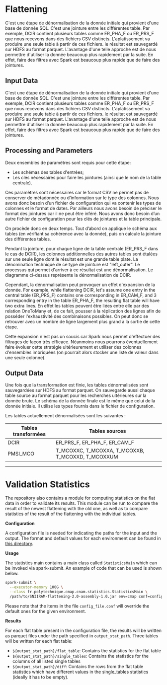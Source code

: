 # Flattening

C'est une étape de dénormalisation de la donnée initiale qui provient d'une base de donnée SQL. C'est une jointure entre les différentes table. Par exemple, DCIR contient plusieurs tables comme ER_PHA_F ou ER_PRS_F que nous recevons dans des fichiers CSV distincts. L'aplatissement va produire une seule table à partir de ces fichiers. le résultat est sauvegardé sur HDFS au format parquet. L'avantage d'une telle approche est de nous permettre d'utiliser la donnée beaucoup plus rapidement par la suite. En effet, faire des filtres avec Spark est beaucoup plus rapide que de faire des jointures.

## Input Data
C'est une étape de dénormalisation de la donnée initiale qui provient d'une base de donnée SQL. C'est une jointure entre les différentes table. Par exemple, DCIR contient plusieurs tables comme ER_PHA_F ou ER_PRS_F que nous recevons dans des fichiers CSV distincts. L'aplatissement va produire une seule table à partir de ces fichiers. le résultat est sauvegardé sur HDFS au format parquet. L'avantage d'une telle approche est de nous permettre d'utiliser la donnée beaucoup plus rapidement par la suite. En effet, faire des filtres avec Spark est beaucoup plus rapide que de faire des jointures.

## Processing and Parameters
Deux ensembles de paramètres sont requis pour cette étape:
* Les schémas des tables d'entrées;
* Les clés nécessaires pour faire les jointures (ainsi que le nom de la table centrale).

Ces paramètres sont nécessaires car le format CSV ne permet pas de conserver de métadonnée ou d’information sur le type des colonnes. Nous avons donc besoin d’un fichier de configuration qui va contenir les types de colonnes et le format de dates. Par ailleurs nous avons besoin de préciser le format des jointures car il ne peut être inféré. Nous avons donc besoin d’un autre fichier de configuration pour les clés de jointures et la table principale.

On procède donc en deux temps. Tout d’abord on applique le schéma aux tables (en vérifiant sa cohérence avec la donnée), puis on calcule la jointure des différentes tables.

Pendant la jointure, pour chaque ligne de la table centrale (ER_PRS_F dans le cas de DCIR), les colonnes additionnelles des autres tables sont étalées sur une seule ligne dont le résultat est une grande table plate. La dénomination technique de ce type de jointure est "left_outer". Le processus qui permet d'arriver à ce résultat est une dénormalisation. Le diagramme ci-dessus représente la dénormalisation de DCIR.

Cependant, la dénormalisation peut provoquer un effet d'expansion de la donnée. For example, while flattening DCIR, let's assume one entry in the central table (ER_PRS_F) contains one corresponding in ER_CAM_F, and 3 corresponding entry in the table ER_PHA_F, the resulting flat table will have two extra lines.  En effet les tables peuvent être liées entre elle par des relation OneToMany et, de ce fait, pousser à la réplication des lignes afin de posséder l'exhaustivité des combinaisons possibles. On peut donc se retrouver avec un nombre de ligne largement plus grand à la sortie de cette étape.

Cette expansion n'est pas un soucis car Spark nous permet d'effectuer des filtrages de façon très efficace. Néanmoins nous pourrons éventuellement faire évoluer cette stratégie ultérieurement et utiliser des colonnes d'ensembles imbriquées (on pourrait alors stocker une liste de valeur dans une seule colonne).

## Output Data
Une fois que la transformation est finie, les tables dénormalisées sont sauvegardées sur HDFS au format parquet. On sauvegarde aussi chaque table source au format parquet pour les recherches ultérieures sur la donnée brute. Le schéma de la donnée finale est le même que celui de la donnée initiale. Il utilise les types fournis dans le fichier de configuration.

Les tables actuellement dénormalisées sont les suivantes :

| Tables transformées | Tables sources                                    |
|---------------------|---------------------------------------------------|
| DCIR                | ER_PRS_F, ER_PHA_F, ER_CAM_F                      |
| PMSI_MCO            | T_MCOXXC, T_MCOXXA, T_MCOXXB, T_MCOXXD, T_MCOXXUM |

---

# Validation Statistics

The repository also contains a module for computing statistics on the flat data in order to validate its results. This module can be run to compare the result of the newest flattening with the old one, as well as to compare statistics of the result of the flattening with the individual tables.
 
**Configuration**

A configuration file is needed for indicating the paths for the input and the output. The format and default values for each environment can be found in [this directory](https://github.com/X-DataInitiative/SNIIRAM-flattening-2.0/tree/master/src/main/resources/statistics).

**Usage**

The statistics main contains a main class called `StatisticsMain` which can be invoked via spark-submit. An example of code that can be used is shown below.

```bash
spark-submit \
  --executor-memory 100G \
  --class fr.polytechnique.cmap.cnam.statistics.StatisticsMain \
  /path/to/SNIIRAM-flattening-2.0-assembly-1.0.jar env=cmap conf=config_file.conf
```

Please note that the items in the file `config_file.conf` will override the default ones for the given environment.

**Results**

For each flat table present in the configuration file, the results will be written as parquet files under the path specified in `output_stat_path`. Three tables will be written for each flat table:

* `${output_stat_path}/flat_table`: Contains the statistics for the flat table
* `${output_stat_path}/single_tables`: Contains the statistics for the columns of all listed single tables
* `${output_stat_path}/diff`: Contains the rows from the flat table statistics which have different values in the single_tables statistics (ideally it has to be empty).
